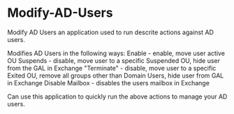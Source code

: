 # Modify-AD-Users

Modify AD Users an application used to run descrite actions against AD users.


Modifies AD Users in the following ways:
	Enable - enable, move user active OU
	Suspends - disable, move user to a specific Suspended OU, hide user from the GAL in Exchange
	"Terminate" - disable, move user to a specific Exited OU, remove all groups other than Domain Users, hide user from GAL in Exchange
	Disable Mailbox - disables the users mailbox in Exchange
	
Can use this application to quickly run the above actions to manage your AD users.

